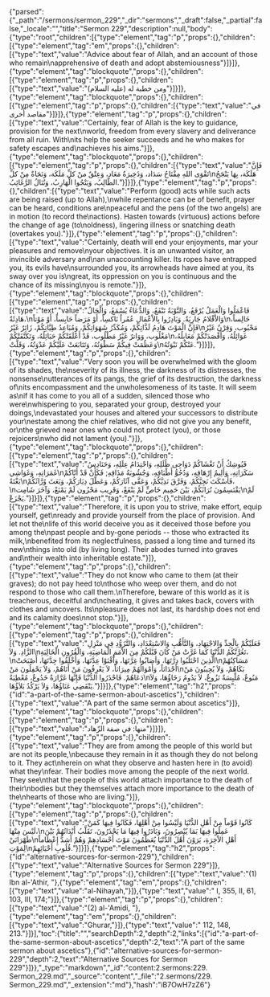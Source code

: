 {"parsed":{"_path":"/sermons/sermon_229","_dir":"sermons","_draft":false,"_partial":false,"_locale":"","title":"Sermon 229","description":null,"body":{"type":"root","children":[{"type":"element","tag":"p","props":{},"children":[{"type":"element","tag":"em","props":{},"children":[{"type":"text","value":"Advice about fear of Allah, and an account of those who remain\napprehensive of death and adopt abstemiousness"}]}]},{"type":"element","tag":"blockquote","props":{},"children":[{"type":"element","tag":"p","props":{},"children":[{"type":"text","value":"ومن خطبة له (عليه السلام)"}]}]},{"type":"element","tag":"blockquote","props":{},"children":[{"type":"element","tag":"p","props":{},"children":[{"type":"text","value":"في مقاصد أُخرى"}]}]},{"type":"element","tag":"p","props":{},"children":[{"type":"text","value":"Certainly, fear of Allah is the key to guidance, provision for the next\nworld, freedom from every slavery and deliverance from all ruin. With\nits help the seeker succeeds and he who makes for safety escapes and\nachieves his aims."}]},{"type":"element","tag":"blockquote","props":{},"children":[{"type":"element","tag":"p","props":{},"children":[{"type":"text","value":"فَإِنَّ تَقْوَى اللهِ مِفْتَاحُ سَدَاد، وَذَخِيرَةُ مَعَاد، وَعِتْقٌ منْ كلِّ مَلَكَة، وَنَجَاةٌ مِنْ كلِّ\nهَلَكَة، بِهَا يَنْجَحُ الطَّالِبُ، وَيَنْجُوا الْهَارِبُ، وَتُنَالُ الرَّغَائِبُ."}]}]},{"type":"element","tag":"p","props":{},"children":[{"type":"text","value":"Perform (good) acts while such acts are being raised (up to Allah),\nwhile repentance can be of benefit, prayer can be heard, conditions are\npeaceful and the pens (of the two angels) are in motion (to record the\nactions). Hasten towards (virtuous) actions before the change of age (to\noldness), lingering illness or snatching death (overtakes you)."}]},{"type":"element","tag":"p","props":{},"children":[{"type":"text","value":"Certainly, death will end your enjoyments, mar your pleasures and remove\nyour objectives. It is an unwanted visitor, an invincible adversary and\nan unaccounting killer. Its ropes have entrapped you, its evils have\nsurrounded you, its arrowheads have aimed at you, its sway over you is\ngreat, its oppression on you is continuous and the chance of its missing\nyou is remote."}]},{"type":"element","tag":"blockquote","props":{},"children":[{"type":"element","tag":"p","props":{},"children":[{"type":"text","value":"فَاعْمَلُوا وَالْعَمَلُ يُرْفَعُ، وَالتَّوْبَةُ تَنْفَعُ، وَالدُّعَاءُ يُسْمَعُ، وَالْحَالُ هَادِئَةٌ،\nوَالاْقْلامُ جَارِيَةٌ. وَبَادِرُوا بِالاْعْمَالِ عُمُراً نَاكسِاً، أَوْ مَرَضاً حَابِساً، أَوْ مَوْتاً\nخَالِساً، فَإِنَّ الْمَوْتَ هَادِمُ لَذَّاتِكُمْ، وَمُكَدِّرُ شَهَوَاتِكُمْ، وَمُبَاعِدُ طِيَّاتِكُمْ، زَائِرٌ غَيْرُ\nمَحْبُوب، وَقِرْنٌ غَيْرُ مَغْلُوب، وَوَاترٌ غَيْرُ مَطْلُوب، قَدْ أَعْلَقَتْكُمْ حَبَائِلُهُ، وَتَكَنَّفَتْكُمْ\nغَوَائِلُهُ، وَأَقْصَدَتْكُمْ مَعَابِلُهُ، وَعَظُمَتْ فِيكُمْ سَطْوَتُهُ، وَتَتَابَعَتْ عَلَيْكُمْ عَدْوَتُهُ، وَقَلَّتْ\nعَنْكُمْ نَبْوَتُهُ."}]}]},{"type":"element","tag":"p","props":{},"children":[{"type":"text","value":"Very soon you will be overwhelmed with the gloom of its shades, the\nseverity of its illness, the darkness of its distresses, the nonsense\nutterances of its pangs, the grief of its destruction, the darkness of\nits encompassment and the unwholesomeness of its taste. It will seem as\nif it has come to you all of a sudden, silenced those who were\nwhispering to you, separated your group, destroyed your doings,\ndevastated your houses and altered your successors to distribute your\nestate among the chief relatives, who did not give you any benefit, or\nthe grieved near ones who could not protect (you), or those rejoicers\nwho did not lament (you)."}]},{"type":"element","tag":"blockquote","props":{},"children":[{"type":"element","tag":"p","props":{},"children":[{"type":"text","value":"فَيُوشِكُ أَنْ تَغْشَاكُمْ دَوَاجِى ظُلَلِهِ، وَاحْتِدَامُ عِلَلِهِ، وَحَنَادِسُ غَمَرَاتِهِ، وَغَوَاشِي\nسَكَرَاتِهِ، وَأَلِيمُ إِرْهَاقِهِ، وَدُجُوُّ أَطْبَاقِهِ، وَجُشُوبَةُ مَذَاقِهِ; فَكَأَنْ قَدْ أَتْاكُمْ بَغْتَةً\nفَأَسْكَتَ نَجِيَّكُمْ، وَفَرَّقَ نَدِيَّكُمْ، وَعَفَّى آثَارَكُمْ، وَعَطَّلَ دِيَارَكُمْ، وَبَعَثَ وُرَّاثَكُمْ،\nيَقْتَسِمُونَ تُرَاثَكُمْ، بَيْنَ حَمِيم خَاصٍّ لَمْ يَنْفَعْ، وَقَرِيب مَحْزُون لَمْ يَمْنَعْ، وَآخَرَ شَامِت\nلَمْ يَجْزَعْ."}]}]},{"type":"element","tag":"p","props":{},"children":[{"type":"text","value":"Therefore, it is upon you to strive, make effort, equip yourself, get\nready and provide yourself from the place of provision. And let not the\nlife of this world deceive you as it deceived those before you among the\npast people and by-gone periods -- those who extracted its milk,\nbenefited from its neglectfulness, passed a long time and turned its new\nthings into old (by living long). Their abodes turned into graves and\ntheir wealth into inheritable estate."}]},{"type":"element","tag":"p","props":{},"children":[{"type":"text","value":"They do not know who came to them (at their graves); do not pay heed to\nthose who weep over them, and do not respond to those who call them.\nTherefore, beware of this world as it is treacherous, deceitful and\ncheating, it gives and takes back, covers with clothes and uncovers. Its\npleasure does not last, its hardship does not end and its calamity does\nnot stop."}]},{"type":"element","tag":"blockquote","props":{},"children":[{"type":"element","tag":"p","props":{},"children":[{"type":"text","value":"فَعَلَيْكُمْ بِالْجِدِّ وَالاجْتِهَادِ، وَالتَّأَهُّبِ وَالاسْتِعْدَادِ، وَالتَّزَوُّدِ فِي مَنْزِلِ الزَّادِ. وَلاَ\nتَغُرَّنَّكُمُ الدُّنْيَا كَمَا غَرَّتْ مَنْ كَانَ قَبْلَكُمْ مِنَ الاْمَمِ الْمَاضِيَةِ، وَالْقُرُونِ الْخَالِيَةِ،\nالَّذِينَ احْتَلَبُوا دِرَّتَهَا، وَأصَابُوا غِرَّتَهَا، وَأَفْنَوْا عِدَّتَهَا، وَأَخْلَقُوا جِدَّتَهَا، أَصْبَحَتْ\nمَسَاكِنُهُمْ أَجْدَاثاً، وَأَمْوَالُهُمْ مِيرَاثاً، لاَ يَعْرِفُونَ مَنْ أَتَاهُمْ، وَلاَ يَحْفِلُونَ مَنْ\nبَكَاهُمْ، وَلاَ يُجِيبُونَ مَنْ دَعَاهُمْ. فَاحْذَرُوا الدُّنْيَا فَإِنَّهَا غَرَّارَةٌ خَدُوعٌ، مُعْطِيَةٌ\nمَنُوعٌ، مُلْبِسَةٌ نَزُوعٌ، لاَ يَدُومُ رَخَاؤُهَا، وَلاَ يَنْقَضِي عَنَاؤُهَا، وَلاَ يَرْكُدُ بَلاَؤُهَا."}]}]},{"type":"element","tag":"h2","props":{"id":"a-part-of-the-same-sermon-about-ascetics"},"children":[{"type":"text","value":"A part of the same sermon about ascetics"}]},{"type":"element","tag":"blockquote","props":{},"children":[{"type":"element","tag":"p","props":{},"children":[{"type":"text","value":"منها: في صفة الزّهاد"}]}]},{"type":"element","tag":"p","props":{},"children":[{"type":"text","value":"They are from among the people of this world but are not its people,\nbecause they remain in it as though they do not belong to it. They act\nherein on what they observe and hasten here in (to avoid) what they\nfear. Their bodies move among the people of the next world. They see\nthat the people of this world attach importance to the death of their\nbodies but they themselves attach more importance to the death of the\nhearts of those who are living."}]},{"type":"element","tag":"blockquote","props":{},"children":[{"type":"element","tag":"p","props":{},"children":[{"type":"text","value":"كَانُوا قَوْماً مِنْ أَهْلِ الدُّنْيَا وَلَيْسُوا مِنْ أَهْلِهَا، فَكَانُوا فِيهَا كَمَنْ لَيْسَ مِنْهَا،\nعَمِلُوا فِيهَا بَمَا يُبْصِرُونَ، وَبَادَرُوا فِيهَا مَا يَحْذَرُونَ، تَقَلَّبُ أَبْدَانُهُمْ بَيْنَ ظَهْرَانَيْ\nأَهْلِ الاْخِرَةِ، يَرَوْنَ أَهْلَ الدُّنْيَا يُعَظِّمُونَ مَوْتَ أَجْسَادِهِمْ وَهُمْ أَشدُّ إِعْظَاماً لِمَوْتِ\nقُلُوبِ أَحْيَائِهِمْ."}]}]},{"type":"element","tag":"h2","props":{"id":"alternative-sources-for-sermon-229"},"children":[{"type":"text","value":"Alternative Sources for Sermon 229"}]},{"type":"element","tag":"p","props":{},"children":[{"type":"text","value":"(1) Ibn al-'Athir, "},{"type":"element","tag":"em","props":{},"children":[{"type":"text","value":"al-Nihayah,"}]},{"type":"text","value":" I, 355, II, 61, 103, III, 174;"}]},{"type":"element","tag":"p","props":{},"children":[{"type":"text","value":"(2) al-'Amidi, "},{"type":"element","tag":"em","props":{},"children":[{"type":"text","value":"Ghurar,"}]},{"type":"text","value":" 112, 148, 213."}]}],"toc":{"title":"","searchDepth":2,"depth":2,"links":[{"id":"a-part-of-the-same-sermon-about-ascetics","depth":2,"text":"A part of the same sermon about ascetics"},{"id":"alternative-sources-for-sermon-229","depth":2,"text":"Alternative Sources for Sermon 229"}]}},"_type":"markdown","_id":"content:2.sermons:229. Sermon_229.md","_source":"content","_file":"2.sermons/229. Sermon_229.md","_extension":"md"},"hash":"iB7OwH7zZ6"}